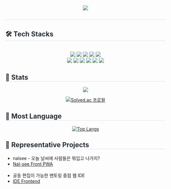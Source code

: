 <div align= "center">
    <img src="https://capsule-render.vercel.app/api?type=waving&color=auto&height=180&text=50%20Github&animation=fadeIn&fontColor=ffffff&fontSize=70" />
    </div>
    <div style="text-align: left;"> 
    <h2 style="border-bottom: 1px solid #d8dee4; color: #282d33;">  </h2>  
    <div style="font-weight: 700; font-size: 15px; text-align: left; color: #282d33;">  </div> 
    </div>
    <div style="text-align: left;">
    <h2 style="border-bottom: 1px solid #d8dee4; color: #282d33;"> 🛠️ Tech Stacks </h2> <br> 
    <div  align= "center"> <img src="https://img.shields.io/badge/C++-00599C?style=for-the-badge&logo=C%2B%2B&logoColor=white">
          <img src="https://img.shields.io/badge/Python-3776AB?style=for-the-badge&logo=Python&logoColor=white">
          <img src="https://img.shields.io/badge/React-61DAFB?style=for-the-badge&logo=React&logoColor=white">
          <img src="https://img.shields.io/badge/React Query-FF4154?style=for-the-badge&logo=React Query&logoColor=white">
          <img src="https://img.shields.io/badge/StyledComponents-DB7093?style=for-the-badge&logo=StyledComponents&logoColor=white">
          <br/><img src="https://img.shields.io/badge/Tailwind CSS-06B6D4?style=for-the-badge&logo=Tailwind CSS&logoColor=white">
          <img src="https://img.shields.io/badge/Vercel-000000?style=for-the-badge&logo=Vercel&logoColor=white">
          <img src="https://img.shields.io/badge/Prettier-F7B93E?style=for-the-badge&logo=Prettier&logoColor=white">
          <img src="https://img.shields.io/badge/Amazon S3-569A31?style=for-the-badge&logo=Amazon S3&logoColor=white">
          <img src="https://img.shields.io/badge/MySQL-4479A1?style=for-the-badge&logo=MySQL&logoColor=white">
          <img src="https://img.shields.io/badge/Oracle-F80000?style=for-the-badge&logo=Oracle&logoColor=white">
          <br/></div>
    </div>    
    <div style="text-align: left;"> 
    <h2 style="border-bottom: 1px solid #d8dee4; color: #282d33;"> 🏅 Stats </h2> <div align= "center"> <img src="https://github-readme-stats.vercel.app/api?username=oyeong011&bg_color=180,9eaeff,00000000&title_color=ffffff&text_color=ffffff"
         />  

[![Solved.ac
프로필](http://mazassumnida.wtf/api/generate_badge?boj=oyeong011)](https://solved.ac/oyeong011)</div> 
    </div>

<h2 style="border-bottom: 1px solid #d8dee4; color: #282d33;"> 🏅 Most Language </h2>
<div align="center">
    
[![Top Langs](https://github-readme-stats.vercel.app/api/top-langs/?username=oyeong011&layout=compact)](https://github.com/oyeong011/github-readme-stats)
</div>


<h2 style="border-bottom: 1px solid #d8dee4; color: #282d33;"> 🌟 Representative Projects </h2>
<div align="left">
    <ul>
        <li>nalsee - 오늘 날씨에 사람들은 뭐입고 나가지?</li>
        <li><a href="https://github.com/Nal-see/nal-see-front-pwa">Nal-see Front PWA</a></li>
        <br>
        <li>공동 편집이 가능한 멘토링 중점 웹 IDE</li>
        <li><a href="https://github.com/every-ide/IDE-FRONTEND">IDE Frontend</a></li>
    </ul>
</div>
    
